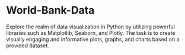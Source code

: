 # World-Bank-Data
Explore the realm of data visualization in Python by utilizing powerful libraries such as Matplotlib, Seaborn, and Plotly. The task is to create visually engaging and informative plots, graphs, and charts based on a provided dataset.
